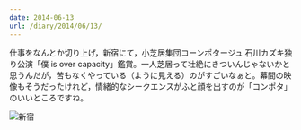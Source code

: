 ```yaml
---
date: 2014-06-13
url: /diary/2014/06/13/
---
```


仕事をなんとか切り上げ，新宿にて，小芝居集団コーンポタージュ 石川カズキ独り公演「僕 is over capacity」鑑賞。一人芝居って壮絶にきついんじゃないかと思うんだが，苦もなくやっている（ように見える）のがすごいなぁと。幕間の映像もそうだったけれど，情緒的なシークエンスがふと顔を出すのが「コンポタ」のいいところですね。

![新宿](http://instagram.com/p/pLy-tySLra/media?size=l "新宿")
